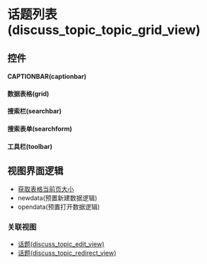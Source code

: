# 话题列表(discuss_topic_topic_grid_view)  <!-- {docsify-ignore-all} -->



## 控件
#### CAPTIONBAR(captionbar)
#### 数据表格(grid)
#### 搜索栏(searchbar)
#### 搜索表单(searchform)
#### 工具栏(toolbar)

## 视图界面逻辑
  * [获取表格当前页大小](module/ProdMgmt/product/uilogic/get_table_size)
  * newdata(预置新建数据逻辑)
  * opendata(预置打开数据逻辑)


### 关联视图
  * [话题(discuss_topic_edit_view)](app/view/discuss_topic_edit_view)
  * [话题(discuss_topic_redirect_view)](app/view/discuss_topic_redirect_view)

<script>
 const { createApp } = Vue
  createApp({
    data() {
      return {

      }
    }
  }).use(ElementPlus).mount('#app')
</script>